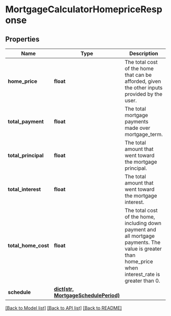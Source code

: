 # MortgageCalculatorHomepriceResponse

## Properties
Name | Type | Description | Notes
------------ | ------------- | ------------- | -------------
**home_price** | **float** | The total cost of the home that can be afforded, given the other inputs provided by the user. | 
**total_payment** | **float** | The total mortgage payments made over mortgage_term. | 
**total_principal** | **float** | The total amount that went toward the mortgage principal. | 
**total_interest** | **float** | The total amount that went toward the mortgage interest. | 
**total_home_cost** | **float** | The total cost of the home, including down payment and all mortgage payments. The value is greater than home_price when interest_rate is greater than 0. | 
**schedule** | [**dict(str, MortgageSchedulePeriod)**](MortgageSchedulePeriod.md) |  | 

[[Back to Model list]](../README.md#documentation-for-models) [[Back to API list]](../README.md#documentation-for-api-endpoints) [[Back to README]](../README.md)


